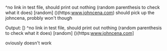 []()
^no link in test file, should print out nothing
(random parenthesis to check what it does)
[random]
()(https:www.johncena.com)
should pick up the johncena, probbly won't though

Output:
[)
^no link in test file, should print out nothing
(random parenthesis to check what it does)
[random]
()(https:www.johncena.com]

oviously doesn't work